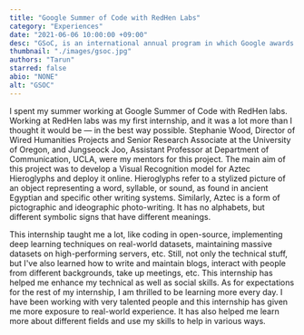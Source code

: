 ```yaml
---
title: "Google Summer of Code with RedHen Labs"
category: "Experiences"
date: "2021-06-06 10:00:00 +09:00"
desc: "GSoC, is an international annual program in which Google awards stipends to students who successfully complete a free and open-source software coding project during the summer. Take a read on Tarun’s summer internship at Google Summer of Code"
thumbnail: "./images/gsoc.jpg"
authors: "Tarun"
starred: false
abio: "NONE"
alt: "GSOC"
---
```


I spent my summer working at Google Summer of Code with RedHen labs. Working at RedHen labs was my first internship, and it was a lot more than I thought it would be — in the best way possible. Stephanie Wood, Director of Wired Humanities Projects and Senior Research Associate at the University of Oregon, and Jungseock Joo, Assistant Professor at Department of Communication, UCLA, were my mentors for this project. The main aim of this project was to develop a Visual Recognition model for Aztec Hieroglyphs and deploy it online. Hieroglyphs refer to a stylized picture of an object representing a word, syllable, or sound, as found in ancient Egyptian and specific other writing systems. Similarly, Aztec is a form of pictographic and ideographic photo-writing. It has no alphabets, but different symbolic signs that have different meanings.

This internship taught me a lot, like coding in open-source, implementing deep learning techniques on real-world datasets, maintaining massive datasets on high-performing servers, etc. Still, not only the technical stuff, but I've also learned how to write and maintain blogs, interact with people from different backgrounds, take up meetings, etc. This internship has helped me enhance my technical as well as social skills. As for expectations for the rest of my internship, I am thrilled to be learning more every day. I have been working with very talented people and this internship has given me more exposure to real-world experience. It has also helped me learn more about different fields and use my skills to help in various ways.
